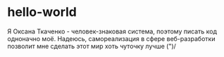 # hello-world
Я Оксана Ткаченко - человек-знаковая система, поэтому писать код одноначно моё.
Надеюсь, самореализация в сфере веб-разработки позволит мне сделать этот мир хоть чуточку лучше \(")/
